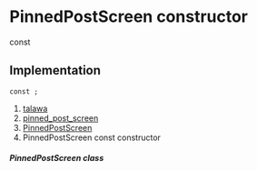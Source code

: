 
<div>

# PinnedPostScreen constructor

</div>


const 



## Implementation

``` language-dart
const ;
```







1.  [talawa](../../index.md)
2.  [pinned_post_screen](../../views_after_auth_screens_feed_pinned_post_screen/)
3.  [PinnedPostScreen](../../views_after_auth_screens_feed_pinned_post_screen/PinnedPostScreen-class.md)
4.  PinnedPostScreen const constructor

##### PinnedPostScreen class







